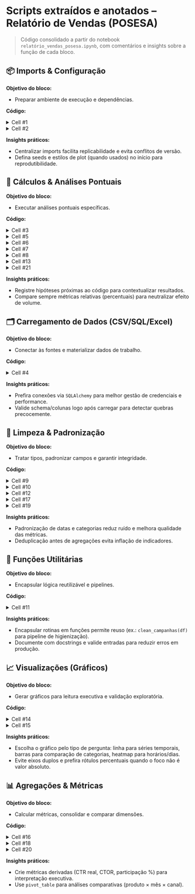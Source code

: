 # Scripts extraídos e anotados – Relatório de Vendas (POSESA)

> Código consolidado a partir do notebook `relatório_vendas_posesa.ipynb`, com comentários e insights sobre a função de cada bloco.

## 📦 Imports & Configuração

**Objetivo do bloco:**
- Preparar ambiente de execução e dependências.

**Código:**

<details><summary>Cell #1</summary>

```python
import pandas as pd
```

</details>


<details><summary>Cell #2</summary>

```python
import numpy as np
```

</details>

**Insights práticos:**
- Centralizar imports facilita replicabilidade e evita conflitos de versão.
- Defina seeds e estilos de plot (quando usados) no início para reprodutibilidade.


## 🧪 Cálculos & Análises Pontuais

**Objetivo do bloco:**
- Executar análises pontuais específicas.

**Código:**

<details><summary>Cell #3</summary>

```python
from pandas import DataFrame
```

</details>


<details><summary>Cell #5</summary>

```python
vend_df
```

</details>


<details><summary>Cell #6</summary>

```python
vend_df.drop('ITEM_COMPRA', axis=1, inplace=True)
vend_df.drop('DESCONTO VOUCHERS', axis=1, inplace=True)
vend_df.drop('CRÉDITOS DESCONTO', axis=1, inplace=True)
vend_df.drop('CPF', axis=1, inplace=True)
```

</details>


<details><summary>Cell #7</summary>

```python
vend_df
```

</details>


<details><summary>Cell #8</summary>

```python
vend_df.columns = [
    'Aprovacao', 'Usuarios', 'Produto', 'Pgto', 'Valor', 'Pago'    
]

vend_df
```

</details>


<details><summary>Cell #13</summary>

```python
vend_df
```

</details>


<details><summary>Cell #21</summary>

```python
df
```

</details>

**Insights práticos:**
- Registre hipóteses próximas ao código para contextualizar resultados.
- Compare sempre métricas relativas (percentuais) para neutralizar efeito de volume.


## 🗂️ Carregamento de Dados (CSV/SQL/Excel)

**Objetivo do bloco:**
- Conectar às fontes e materializar dados de trabalho.

**Código:**

<details><summary>Cell #4</summary>

```python
vend_df = pd.read_csv("base_de_dados.csv", encoding='cp1252', sep=';')
```

</details>

**Insights práticos:**
- Prefira conexões via `SQLAlchemy` para melhor gestão de credenciais e performance.
- Valide schema/colunas logo após carregar para detectar quebras precocemente.


## 🧹 Limpeza & Padronização

**Objetivo do bloco:**
- Tratar tipos, padronizar campos e garantir integridade.

**Código:**

<details><summary>Cell #9</summary>

```python
vend_df['Valor'] = (
    vend_df['Valor']
    .astype(str)
    .str.replace(',', '.', regex=False)
    .astype(float)
)
```

</details>


<details><summary>Cell #10</summary>

```python
vend_df['Pago'] = (
    vend_df['Pago']
    .astype(str)
    .str.replace(',', '.',  regex=False)
    .astype(float)
)
```

</details>


<details><summary>Cell #12</summary>

```python
vend_df['Pgto'] = vend_df['Pgto'].apply(renomear_campos)
```

</details>


<details><summary>Cell #17</summary>

```python
# Converte a coluna de datas corretamente
df["Aprovacao"] = pd.to_datetime(df["Aprovacao"], dayfirst=True)
df["Mes"] = df["Aprovacao"].dt.to_period("M").astype(str)

# Agrupamento mensal
df_mensal = df.groupby("Mes")["Pago"].sum().reset_index()

# Gráfico atualizado
plt.figure(figsize=(14,6))
sns.barplot(
    x="Mes", y="Pago", data=df_mensal,
    hue="Mes", palette="crest", legend=False
)
plt.title("Faturamento Mensal")
plt.ylabel("Total Pago (R$)")
plt.xlabel("Mês")
plt.xticks(rotation=45)
plt.tight_layout()
plt.show()
```

</details>


<details><summary>Cell #19</summary>

```python
df["Inadimplente"] = df["Pago"] < df["Valor"]
inadimplentes = df["Inadimplente"].value_counts()

plt.figure(figsize=(6,4))
sns.barplot(
    x= inadimplentes.index.map({False: "Pagou Total", True: "Inadimplente"}),
    y= inadimplentes.values,
    hue= inadimplentes.index.map({False: "Pagou Total", True: "Inadimplente"}),
    palette=["green", "red"],
    legend=False
)
plt.title("Status de Pagamento")
plt.ylabel("Número de Vendas")
plt.tight_layout()
plt.show()
```

</details>

**Insights práticos:**
- Padronização de datas e categorias reduz ruído e melhora qualidade das métricas.
- Deduplicação antes de agregações evita inflação de indicadores.


## 🧠 Funções Utilitárias

**Objetivo do bloco:**
- Encapsular lógica reutilizável e pipelines.

**Código:**

<details><summary>Cell #11</summary>

```python
def renomear_campos(texto):
    if 'Cartão de Crédito' in texto:
        return 'Crédito'
    elif 'Boleto Parcelado' in texto:
        return 'Boleto'
    elif 'GetNet - Cartão de Crédito' in texto:
        return 'Crédito'
    else:
        return texto
```

</details>

**Insights práticos:**
- Encapsular rotinas em funções permite reuso (ex.: `clean_campanhas(df)` para pipeline de higienização).
- Documente com docstrings e valide entradas para reduzir erros em produção.


## 📈 Visualizações (Gráficos)

**Objetivo do bloco:**
- Gerar gráficos para leitura executiva e validação exploratória.

**Código:**

<details><summary>Cell #14</summary>

```python
df = vend_df
import matplotlib.pyplot as plt
from IPython.display import display
import seaborn as sns
```

</details>


<details><summary>Cell #15</summary>

```python
plt.figure(figsize=(12,6))
sns.barplot(
    x=df_produtos.values,
    y=df_produtos.index,
    hue=df_produtos.index,   # usa o próprio índice como hue
    palette="viridis",
    legend=False             # esconde a legenda repetitiva
)
plt.title("Faturamento por Produto")
plt.xlabel("Total Pago (R$)")
plt.ylabel("Produto")
plt.tight_layout()
plt.show()
```

</details>

**Insights práticos:**
- Escolha o gráfico pelo tipo de pergunta: linha para séries temporais, barras para comparação de categorias, heatmap para horários/dias.
- Evite eixos duplos e prefira rótulos percentuais quando o foco não é valor absoluto.


## 📊 Agregações & Métricas

**Objetivo do bloco:**
- Calcular métricas, consolidar e comparar dimensões.

**Código:**

<details><summary>Cell #16</summary>

```python
df_pareto = df.groupby("Produto")["Pago"].sum().sort_values(ascending=False).reset_index()
df_pareto["% Acumulado"] = df_pareto["Pago"].cumsum() / df_pareto["Pago"].sum() * 100

fig, ax1 = plt.subplots(figsize=(12, 8))
ax1.barh(df_pareto["Produto"], df_pareto["Pago"], color="skyblue")
ax2 = ax1.twiny()
ax2.plot(df_pareto["% Acumulado"], df_pareto["Produto"], color="orange", marker="D", linewidth=2)
ax2.axvline(80, color="red", linestyle="--")
ax2.set_xlabel("% Acumulado")
ax1.set_xlabel("Faturamento (R$)")
plt.title("Pareto de Faturamento por Produto")
plt.tight_layout()
plt.show()
```

</details>


<details><summary>Cell #18</summary>

```python
pagamentos = df["Pgto"].value_counts()

plt.figure(figsize=(6,6))
pagamentos.plot(
    kind="pie",
    autopct='%1.1f%%',
    startangle=90,
    colors=sns.color_palette("Set2")
)
plt.title("Distribuição por Meio de Pagamento")
plt.ylabel("")
plt.tight_layout()
plt.show()
```

</details>


<details><summary>Cell #20</summary>

```python
vendas_por_produto = df["Produto"].value_counts().reset_index()
vendas_por_produto.columns = ["Produto", "Quantidade"]

plt.figure(figsize=(12,6))
sns.barplot(
    x="Quantidade", y="Produto", data=vendas_por_produto,
    hue="Produto", palette="magma", legend=False
)
plt.title("Volume de Vendas por Produto")
plt.xlabel("Número de Vendas")
plt.tight_layout()
plt.show()
```

</details>

**Insights práticos:**
- Crie métricas derivadas (CTR real, CTOR, participação %) para interpretação executiva.
- Use `pivot_table` para análises comparativas (produto × mês × canal).
